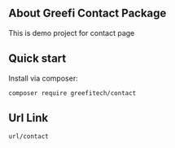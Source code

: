 ## About Greefi Contact Package
This is demo project for contact page

## Quick start

Install via composer:

```
composer require greefitech/contact
```
## Url Link
```
url/contact
```
